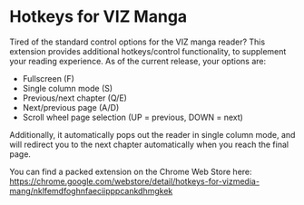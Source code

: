 # Hotkeys for VIZ Manga

Tired of the standard control options for the VIZ manga reader? This extension provides additional hotkeys/control functionality, to supplement your reading experience. As of the current release, your options are:  
- Fullscreen (F)
- Single column mode (S)
- Previous/next chapter (Q/E)
- Next/previous page (A/D)
- Scroll wheel page selection (UP = previous, DOWN = next)

Additionally, it automatically pops out the reader in single column mode, and will redirect you to the next chapter automatically when you reach the final page. 

You can find a packed extension on the Chrome Web Store here:
https://chrome.google.com/webstore/detail/hotkeys-for-vizmedia-mang/nklfemdfoghnfaeciipppcankdhmgkek

